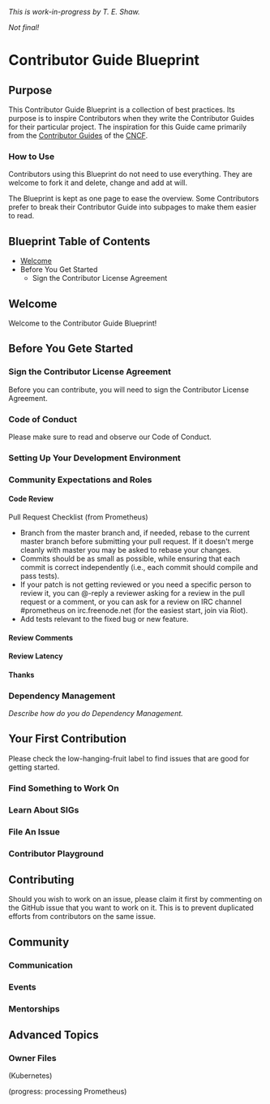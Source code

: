 _This is work-in-progress by T. E. Shaw._

_Not final!_

# Contributor Guide Blueprint

## Purpose

This Contributor Guide Blueprint is a collection of best practices. Its purpose is to inspire Contributors when they write the Contributor Guides for their particular project. The inspiration for this Guide came primarily from the [Contributor Guides](https://github.com/cncf/contribute) of the [CNCF](https://www.cncf.io).

### How to Use

Contributors using this Blueprint do not need to use everything. They are welcome to fork it and delete, change and add at will.

The Blueprint is kept as one page to ease the overview. Some Contributors prefer to break their Contributor Guide into subpages to make them easier to read.

## Blueprint Table of Contents

- [Welcome](#welcome)
- Before You Get Started
  - Sign the Contributor License Agreement

## Welcome

Welcome to the Contributor Guide Blueprint!

## Before You Gete Started

### Sign the Contributor License Agreement

Before you can contribute, you will need to sign the Contributor License Agreement.

### Code of Conduct

Please make sure to read and observe our Code of Conduct.

### Setting Up Your Development Environment

### Community Expectations and Roles

#### Code Review

Pull Request Checklist (from Prometheus)

- Branch from the master branch and, if needed, rebase to the current master branch before submitting your pull request. If it doesn't merge cleanly with master you may be asked to rebase your changes.
- Commits should be as small as possible, while ensuring that each commit is correct independently (i.e., each commit should compile and pass tests).
- If your patch is not getting reviewed or you need a specific person to review it, you can @-reply a reviewer asking for a review in the pull request or a comment, or you can ask for a review on IRC channel #prometheus on irc.freenode.net (for the easiest start, join via Riot).
- Add tests relevant to the fixed bug or new feature.

#### Review Comments

#### Review Latency

#### Thanks

### Dependency Management

_Describe how do you do Dependency Management._

## Your First Contribution

Please check the low-hanging-fruit label to find issues that are good for getting started. 

### Find Something to Work On

### Learn About SIGs

### File An Issue

### Contributor Playground

## Contributing

Should you wish to work on an issue, please claim it first by commenting on the GitHub issue that you want to work on it. This is to prevent duplicated efforts from contributors on the same issue.

## Community

### Communication

### Events

### Mentorships

## Advanced Topics

### Owner Files

(Kubernetes)

(progress: processing Prometheus)
